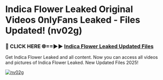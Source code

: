 # Indica Flower Leaked Original Videos 0nlyFans Leaked - Files Updated! (nv02g)

<h3>🔴 CLICK HERE 🌐==►► <a href="https://tinyurl.com/2jnfzry5" rel="nofollow">Indica Flower Leaked Updated Files</a></h3>

Get Indica Flower Leaked and all content. Now you can access all videos and pictures of Indica Flower Leaked. New Updated Files 2025!

[![nv02g](https://i.imgur.com/GyGTBgg.gif)](https://tinyurl.com/2jnfzry5)
